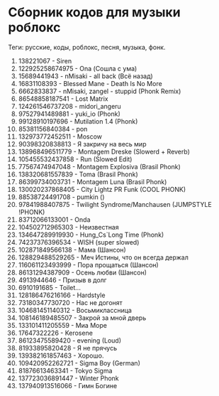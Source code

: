 # Сборник кодов для музыки роблокс 

Теги: русские, коды, роблокс, песня, музыка, фонк.

1. 138221067 - Siren
2. 122925258674975 - Ona (Сошла с ума)
3. 15689441943 - nMisaki - all back (Всё назад)
4. 16831108393 - Blessed Mane - Death Is No More
5. 6662833837 - nMisaki, zangel - stuppid (Phonk Remix)
6. 86548858187541 - Lost Matrix
7. 124261546737208 - midori_angeru
8. 97527941489881 - yuki_io (Phonk)
9. 99128910197696 - Mutilation 1.4 (Phonk)
10. 85381156840384 - pon
11. 132973772452511 - Moscow
12. 90398320838813 - Я закричу на весь мир
13. 138968496511779 - Montagem Dreske (Slowerd + Reverb)
14. 105455532437858 - Run (Slowed Edit)
15. 77567474947048 - Montagem Explosiva (Brasil Phonk)
16. 138320681557839 - Toma (Brasil Phonk)
17. 86399734003731 - Montagem Luna (Brasil Phonk)
18. 130020237868405 - City Lightz PR Funk (COOL PHONK)
19. 88538724491708 - pumkin ()
20. 97841988407875 - Twilight Syndrome/Manchausen (JUMPSTYLE !PHONK)
21. 83712066133001 - Onda
22. 104502712965303 - Неизвестная
23. 134647289919930 - Hung_Cs`Long Time (Phonk)
24. 74237376396534 - WISH (super slowed)
25. 102871849566138 - Мама (Шансон)
26. 128829488529265 - Меч Истины, что он всегда держал
27. 116061123493999 - Пора прощаться (Шансон)
28. 86131294387909 - Осень любви (Шансон)
29. 4913944646 - Призыв в долг
30. 6910191685 - Toilet...
31. 128186476216166 - Hardstyle
32. 73180347730720 - Нас не догонят
33. 104681451140312 - Восьмиклассница
34. 108146189485507 - Закрой за мной дверь
35. 133101411205559 - Миа Море
36. 17647322226 - Kerosene
37. 86123475589420 - evening (Loud)
38. 81933895820428 - Я не прячусь
39. 139382161857463 - Хорошо.
40. 109420952262721 - Sigma Boy (German)
41. 81876613463341 - Tokyo Sigma
42. 137723036891447 - Winter Phonk
43. 137940913516066 - Гимн Богине